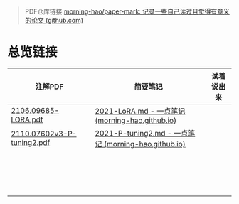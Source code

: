 ##



> PDF仓库链接:[morning-hao/paper-mark: 记录一些自己读过且觉得有意义的论文 (github.com)](https://github.com/morning-hao/paper-mark)
>

# 总览链接




| 注解PDF                                                      | 简要笔记                                                     | 试着说出来 |
| ------------------------------------------------------------ | ------------------------------------------------------------ | ---------- |
| [2106.09685-LORA.pdf](https://github.com/eat-or-eat/paper-mark/blob/main/2106.09685-LORA.pdf) | [2021-LoRA.md - 一点笔记 (morning-hao.github.io)](https://morning-hao.github.io/github-page/论文阅读/2021-LoRA/) |            |
| [2110.07602v3-P-tuning2.pdf](https://github.com/eat-or-eat/paper-mark/blob/main/2110.07602v3-P-tuning2.pdf) | [2021-P-tuning2.md - 一点笔记 (morning-hao.github.io)](https://morning-hao.github.io/github-page/论文阅读/2021-P-tuning2/) |            |
|                                                              |                                                              |            |
|                                                              |                                                              |            |
|                                                              |                                                              |            |
|                                                              |                                                              |            |
|                                                              |                                                              |            |
|                                                              |                                                              |            |
|                                                              |                                                              |            |
|                                                              |                                                              |            |
|                                                              |                                                              |            |
|                                                              |                                                              |            |
|                                                              |                                                              |            |
|                                                              |                                                              |            |
|                                                              |                                                              |            |
|                                                              |                                                              |            |
|                                                              |                                                              |            |
|                                                              |                                                              |            |
|                                                              |                                                              |            |